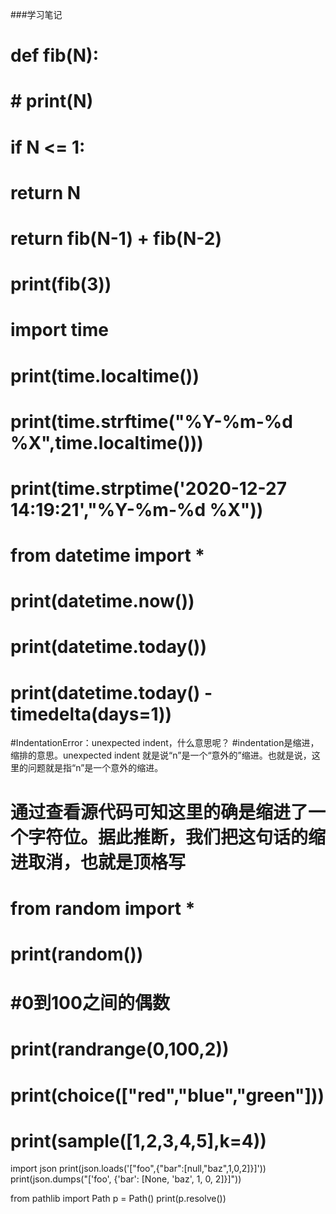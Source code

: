 ###学习笔记

# def fib(N):
#     # print(N)
#     if N <= 1:
#         return N
#     return fib(N-1) + fib(N-2)


# print(fib(3))

# import time
# print(time.localtime())
# print(time.strftime("%Y-%m-%d %X",time.localtime()))
# print(time.strptime('2020-12-27 14:19:21',"%Y-%m-%d %X"))

# from datetime import *
# print(datetime.now())
# print(datetime.today())
# print(datetime.today() - timedelta(days=1))

#IndentationError：unexpected indent，什么意思呢？
#indentation是缩进，缩排的意思。unexpected indent 就是说“n”是一个“意外的”缩进。也就是说，这里的问题就是指“n”是一个意外的缩进。
# 通过查看源代码可知这里的确是缩进了一个字符位。据此推断，我们把这句话的缩进取消，也就是顶格写

# from random import * 
# print(random())
# #0到100之间的偶数
# print(randrange(0,100,2))
# print(choice(["red","blue","green"]))
# print(sample([1,2,3,4,5],k=4))

import json
print(json.loads('["foo",{"bar":[null,"baz",1,0,2]}]'))
print(json.dumps("['foo', {'bar': [None, 'baz', 1, 0, 2]}]"))

from pathlib import Path
p = Path()
print(p.resolve())
